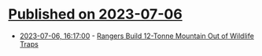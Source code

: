 # [Published on 2023-07-06](index.md)

* [2023-07-06, 16:17:00](https://soylentnews.org/article.pl?sid=23/07/05/0848230&from=rss) - [Rangers Build 12-Tonne Mountain Out of Wildlife Traps](https://soylentnews.org/article.pl?sid=23/07/05/0848230&from=rss)
